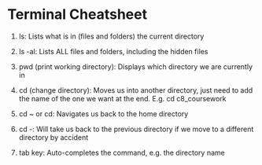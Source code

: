 # Terminal Cheatsheet

1. ls:
    Lists what is in (files and folders) the current directory

2. ls -al:
    Lists ALL files and folders, including the hidden files

3. pwd (print working directory):
    Displays which directory we are currently in

4. cd (change directory): 
    Moves us into another directory, just need to add the name of the one we want at the end. E.g. cd c8_coursework

5. cd ~ or cd:
    Navigates us back to the home directory

6. cd -:
    Will take us back to the previous directory if we move to a different directory by accident

7. tab key:
    Auto-completes the command, e.g. the directory name